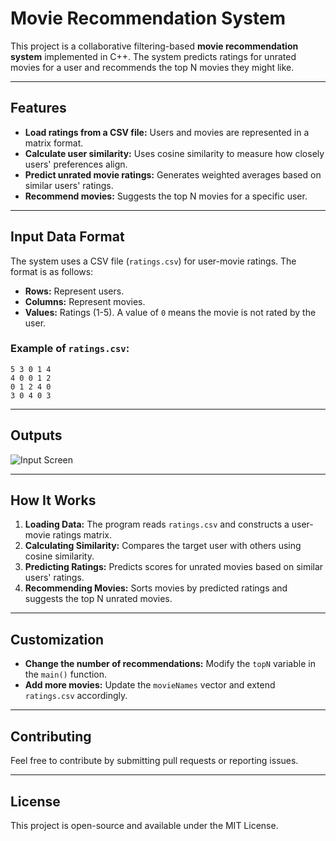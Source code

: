 # Movie Recommendation System

This project is a collaborative filtering-based **movie recommendation system** implemented in C++. The system predicts ratings for unrated movies for a user and recommends the top N movies they might like.

---

## Features
- **Load ratings from a CSV file:** Users and movies are represented in a matrix format.
- **Calculate user similarity:** Uses cosine similarity to measure how closely users' preferences align.
- **Predict unrated movie ratings:** Generates weighted averages based on similar users' ratings.
- **Recommend movies:** Suggests the top N movies for a specific user.

---

## Input Data Format
The system uses a CSV file (`ratings.csv`) for user-movie ratings. The format is as follows:
- **Rows:** Represent users.
- **Columns:** Represent movies.
- **Values:** Ratings (1-5). A value of `0` means the movie is not rated by the user.

### Example of `ratings.csv`:
```
5 3 0 1 4
4 0 0 1 2
0 1 2 4 0
3 0 4 0 3
```


---

## Outputs

![Input Screen](./screenshot.png)

---

## How It Works
1. **Loading Data:** The program reads `ratings.csv` and constructs a user-movie ratings matrix.
2. **Calculating Similarity:** Compares the target user with others using cosine similarity.
3. **Predicting Ratings:** Predicts scores for unrated movies based on similar users' ratings.
4. **Recommending Movies:** Sorts movies by predicted ratings and suggests the top N unrated movies.

---

## Customization
- **Change the number of recommendations:** Modify the `topN` variable in the `main()` function.
- **Add more movies:** Update the `movieNames` vector and extend `ratings.csv` accordingly.

---

## Contributing
Feel free to contribute by submitting pull requests or reporting issues.

---

## License
This project is open-source and available under the MIT License.




